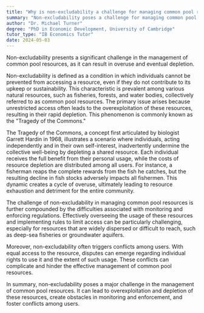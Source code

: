 ```yaml
---
title: "Why is non-excludability a challenge for managing common pool resources?"
summary: "Non-excludability poses a challenge for managing common pool resources as it can lead to overuse and depletion."
author: "Dr. Michael Turner"
degree: "PhD in Economic Development, University of Cambridge"
tutor_type: "IB Economics Tutor"
date: 2024-05-03
---
```


Non-excludability presents a significant challenge in the management of common pool resources, as it can result in overuse and eventual depletion.

Non-excludability is defined as a condition in which individuals cannot be prevented from accessing a resource, even if they do not contribute to its upkeep or sustainability. This characteristic is prevalent among various natural resources, such as fisheries, forests, and water bodies, collectively referred to as common pool resources. The primary issue arises because unrestricted access often leads to the overexploitation of these resources, resulting in their rapid depletion. This phenomenon is commonly known as the "Tragedy of the Commons."

The Tragedy of the Commons, a concept first articulated by biologist Garrett Hardin in 1968, illustrates a scenario where individuals, acting independently and in their own self-interest, inadvertently undermine the collective well-being by depleting a shared resource. Each individual receives the full benefit from their personal usage, while the costs of resource depletion are distributed among all users. For instance, a fisherman reaps the complete rewards from the fish he catches, but the resulting decline in fish stocks adversely impacts all fishermen. This dynamic creates a cycle of overuse, ultimately leading to resource exhaustion and detriment for the entire community.

The challenge of non-excludability in managing common pool resources is further compounded by the difficulties associated with monitoring and enforcing regulations. Effectively overseeing the usage of these resources and implementing rules to limit access can be particularly challenging, especially for resources that are widely dispersed or difficult to reach, such as deep-sea fisheries or groundwater aquifers.

Moreover, non-excludability often triggers conflicts among users. With equal access to the resource, disputes can emerge regarding individual rights to use it and the extent of such usage. These conflicts can complicate and hinder the effective management of common pool resources.

In summary, non-excludability poses a major challenge in the management of common pool resources. It can lead to overexploitation and depletion of these resources, create obstacles in monitoring and enforcement, and foster conflicts among users.
    